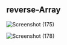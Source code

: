 ## reverse-Array
![Screenshot (175)](https://user-images.githubusercontent.com/98957434/158265210-57b19fa4-3741-4071-9c93-dcced032cc4a.png)

![Screenshot (178)](https://user-images.githubusercontent.com/98957434/158451259-b01a06aa-0c4f-4581-98a7-ddd0fd75f2db.png)

